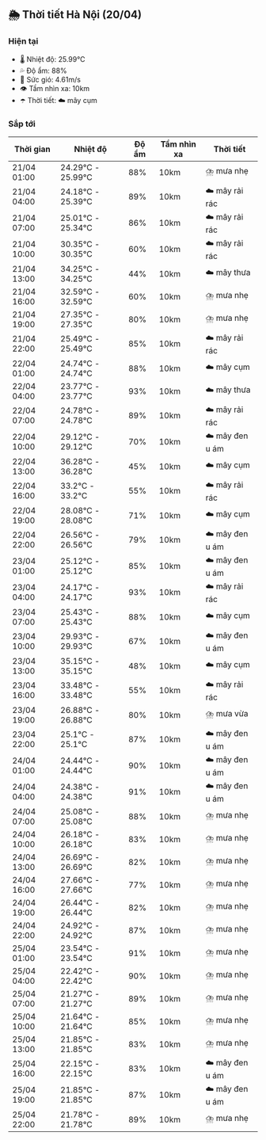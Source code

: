 ## 🌦️ Thời tiết Hà Nội (20/04)

### Hiện tại

- 🌡️ Nhiệt độ: 25.99℃
- 💦 Độ ẩm: 88%
- 💨 Sức gió: 4.61m/s
- 👁️ Tầm nhìn xa: 10km
- ☂️ Thời tiết: ☁️ mây cụm

### Sắp tới

| Thời gian | Nhiệt độ | Độ ẩm | Tầm nhìn xa | Thời tiết |
| --- | --- | --- | --- | --- |
| 21/04 01:00 | 24.29℃ - 25.99℃ | 88% | 10km | ⛈️ mưa nhẹ |
| 21/04 04:00 | 24.18℃ - 25.39℃ | 89% | 10km | ☁️ mây rải rác |
| 21/04 07:00 | 25.01℃ - 25.34℃ | 86% | 10km | ☁️ mây rải rác |
| 21/04 10:00 | 30.35℃ - 30.35℃ | 60% | 10km | ☁️ mây rải rác |
| 21/04 13:00 | 34.25℃ - 34.25℃ | 44% | 10km | ☁️ mây thưa |
| 21/04 16:00 | 32.59℃ - 32.59℃ | 60% | 10km | ⛈️ mưa nhẹ |
| 21/04 19:00 | 27.35℃ - 27.35℃ | 80% | 10km | ⛈️ mưa nhẹ |
| 21/04 22:00 | 25.49℃ - 25.49℃ | 85% | 10km | ☁️ mây rải rác |
| 22/04 01:00 | 24.74℃ - 24.74℃ | 88% | 10km | ☁️ mây cụm |
| 22/04 04:00 | 23.77℃ - 23.77℃ | 93% | 10km | ☁️ mây thưa |
| 22/04 07:00 | 24.78℃ - 24.78℃ | 89% | 10km | ☁️ mây rải rác |
| 22/04 10:00 | 29.12℃ - 29.12℃ | 70% | 10km | ☁️ mây đen u ám |
| 22/04 13:00 | 36.28℃ - 36.28℃ | 45% | 10km | ☁️ mây cụm |
| 22/04 16:00 | 33.2℃ - 33.2℃ | 55% | 10km | ☁️ mây rải rác |
| 22/04 19:00 | 28.08℃ - 28.08℃ | 71% | 10km | ☁️ mây cụm |
| 22/04 22:00 | 26.56℃ - 26.56℃ | 79% | 10km | ☁️ mây đen u ám |
| 23/04 01:00 | 25.12℃ - 25.12℃ | 85% | 10km | ☁️ mây đen u ám |
| 23/04 04:00 | 24.17℃ - 24.17℃ | 93% | 10km | ☁️ mây rải rác |
| 23/04 07:00 | 25.43℃ - 25.43℃ | 88% | 10km | ☁️ mây cụm |
| 23/04 10:00 | 29.93℃ - 29.93℃ | 67% | 10km | ☁️ mây đen u ám |
| 23/04 13:00 | 35.15℃ - 35.15℃ | 48% | 10km | ☁️ mây cụm |
| 23/04 16:00 | 33.48℃ - 33.48℃ | 55% | 10km | ☁️ mây rải rác |
| 23/04 19:00 | 26.88℃ - 26.88℃ | 80% | 10km | ⛈️ mưa vừa |
| 23/04 22:00 | 25.1℃ - 25.1℃ | 87% | 10km | ☁️ mây đen u ám |
| 24/04 01:00 | 24.44℃ - 24.44℃ | 90% | 10km | ☁️ mây đen u ám |
| 24/04 04:00 | 24.38℃ - 24.38℃ | 91% | 10km | ☁️ mây đen u ám |
| 24/04 07:00 | 25.08℃ - 25.08℃ | 88% | 10km | ⛈️ mưa nhẹ |
| 24/04 10:00 | 26.18℃ - 26.18℃ | 83% | 10km | ⛈️ mưa nhẹ |
| 24/04 13:00 | 26.69℃ - 26.69℃ | 82% | 10km | ⛈️ mưa nhẹ |
| 24/04 16:00 | 27.66℃ - 27.66℃ | 77% | 10km | ⛈️ mưa nhẹ |
| 24/04 19:00 | 26.44℃ - 26.44℃ | 82% | 10km | ⛈️ mưa nhẹ |
| 24/04 22:00 | 24.92℃ - 24.92℃ | 87% | 10km | ⛈️ mưa nhẹ |
| 25/04 01:00 | 23.54℃ - 23.54℃ | 91% | 10km | ⛈️ mưa nhẹ |
| 25/04 04:00 | 22.42℃ - 22.42℃ | 90% | 10km | ⛈️ mưa nhẹ |
| 25/04 07:00 | 21.27℃ - 21.27℃ | 89% | 10km | ⛈️ mưa nhẹ |
| 25/04 10:00 | 21.64℃ - 21.64℃ | 85% | 10km | ⛈️ mưa nhẹ |
| 25/04 13:00 | 21.85℃ - 21.85℃ | 83% | 10km | ⛈️ mưa nhẹ |
| 25/04 16:00 | 22.15℃ - 22.15℃ | 83% | 10km | ☁️ mây đen u ám |
| 25/04 19:00 | 21.85℃ - 21.85℃ | 87% | 10km | ☁️ mây đen u ám |
| 25/04 22:00 | 21.78℃ - 21.78℃ | 89% | 10km | ⛈️ mưa nhẹ |
